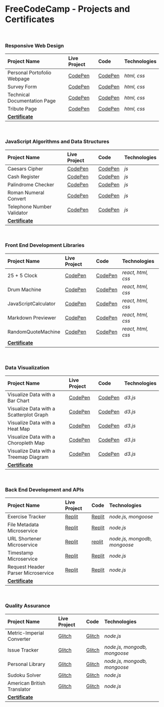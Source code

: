 # FreeCodeCamp - Projects and Certificates

<br>

 ### Responsive Web Design
| Project Name                  | Live Project                                        | Code                                                | Technologies |
| :---                          | :--                                                 | :---                                                | :---         |
| Personal Portofolio Webpage  |[CodePen](https://codepen.io/Danut-Nanu/full/rNZOxGx) | [CodePen](https://codepen.io/Danut-Nanu/pen/rNZOxGx) | *html, css*  |
| Survey Form                  |[CodePen](https://codepen.io/Danut-Nanu/full/yLxyEMP) | [CodePen](https://codepen.io/Danut-Nanu/pen/yLxyEMP) | *html, css*  |
| Technical Documentation Page |[CodePen](https://codepen.io/Danut-Nanu/full/xxabzdm) | [CodePen](https://codepen.io/Danut-Nanu/pen/xxabzdm) | *html, css*  |
| Tribute Page                 |[CodePen](https://codepen.io/Danut-Nanu/full/PoBVxbp) | [CodePen](https://codepen.io/Danut-Nanu/pen/PoBVxbp) | *html, css*  |
| **[Certificate](https://www.freecodecamp.org/certification/danutnanu/responsive-web-design)** ||||

<br>

 ### JavaScript Algorithms and Data Structures
| Project Name                  | Live Project                                        | Code                                                | Technologies |
| :---                          | :--                                                 | :---                                                | :---         |
| Caesars Cipher                |[CodePen](https://codepen.io/Danut-Nanu/full/zYMKELQ) | [CodePen](https://codepen.io/Danut-Nanu/pen/zYMKELQ) | *js*  |
| Cash Register                 |[CodePen](https://codepen.io/Danut-Nanu/full/YzRGrRW) | [CodePen](https://codepen.io/Danut-Nanu/pen/YzRGrRW) | *js*  | 
| Palindrome Checker            |[CodePen](https://codepen.io/Danut-Nanu/full/ZEmpXmw) | [CodePen](https://codepen.io/Danut-Nanu/pen/ZEmpXmw) | *js*  |
| Roman Numeral Convert         |[CodePen](https://codepen.io/Danut-Nanu/full/GRwjMPm) | [CodePen](https://codepen.io/Danut-Nanu/pen/GRwjMPm) | *js*  |
| Telephone Number Validator    |[CodePen](https://codepen.io/Danut-Nanu/full/MWzjEZZ) | [CodePen](https://codepen.io/Danut-Nanu/pen/MWzjEZZ) | *js*  |
| **[Certificate](https://www.freecodecamp.org/certification/danutnanu/javascript-algorithms-and-data-structures)** ||||

<br>

 ### Front End Development Libraries
| Project Name                 | Live Project                                        | Code                                                | Technologies |
| :---                         | :--                                                 | :---                                                | :---         |
| 25 + 5 Clock                 |[CodePen](https://codepen.io/Danut-Nanu/full/MWzwYLY) | [CodePen](https://codepen.io/Danut-Nanu/pen/MWzwYLY) | *react, html, css*  |
| Drum Machine                 |[CodePen](https://codepen.io/Danut-Nanu/full/KKGLmJL) | [CodePen](https://codepen.io/Danut-Nanu/pen/KKGLmJL) | *react, html, css*  |
| JavaScriptCalculator         |[CodePen](https://codepen.io/Danut-Nanu/full/ExOxYGG) | [CodePen](https://codepen.io/Danut-Nanu/pen/ExOxYGG) | *react, html, css*  |
| Markdown Previewer           |[CodePen](https://codepen.io/Danut-Nanu/full/RwempgN) | [CodePen](https://codepen.io/Danut-Nanu/pen/RwempgN) | *react, html, css*  |
| RandomQuoteMachine           |[CodePen](https://codepen.io/Danut-Nanu/full/PoyXqwg) | [CodePen](https://codepen.io/Danut-Nanu/pen/PoyXqwg) | *react, html, css*  |
| **[Certificate](https://www.freecodecamp.org/certification/danutnanu/front-end-development-libraries)** ||||

<br>

 ### Data Visualization
| Project Name                  | Live Project                                        | Code                                                | Technologies |
| :---                          | :--                                                 | :---                                                | :---         |
| Visualize Data with a Bar Chart         |[CodePen](https://codepen.io/Danut-Nanu/full/YzRGxKv) | [CodePen](https://codepen.io/Danut-Nanu/pen/YzRGxKv) | *d3.js*  |
| Visualize Data with a Scatterplot Graph |[CodePen](https://codepen.io/Danut-Nanu/full/mdQOrPG) | [CodePen](https://codepen.io/Danut-Nanu/pen/mdQOrPG) | *d3.js*  |
| Visualize Data with a Heat Map          |[CodePen](https://codepen.io/Danut-Nanu/full/gOQWYzN) | [CodePen](https://codepen.io/Danut-Nanu/pen/gOQWYzN) | *d3.js*  |
| Visualize Data with a Choropleth Map    |[CodePen](https://codepen.io/Danut-Nanu/full/BaGRaEw) | [CodePen](https://codepen.io/Danut-Nanu/pen/BaGRaEw) | *d3.js*  |
| Visualize Data with a Treemap Diagram    |[CodePen](https://codepen.io/Danut-Nanu/full/rNQmaNg) | [CodePen](https://codepen.io/Danut-Nanu/pen/rNQmaNg) | *d3.js*  |
| **[Certificate](https://www.freecodecamp.org/certification/danutnanu/data-visualization)** ||||


<br>

 ### Back End Development and APIs
| Project Name                 | Live Project                                        | Code                                                | Technologies |
| :---                         | :--                                                 | :---                                                | :---         |
| Exercise Tracker                 |[Replit](https://8fd5a7cb-d8cb-4d0e-9020-d2a8805d5cb6-00-1rp1mkr2h8zy1.spock.replit.dev/) | [Replit](https://replit.com/@danutnanu/boilerplate-project-exercisetracker) | *node.js, mongoose*  |
| File Metadata Microservice       |[Replit](https://35760490-917f-4a83-b4ae-99757a7be186-00-vy2i5tocfl1x.worf.replit.dev/) | [Replit](https://replit.com/@danutnanu/boilerplate-project-filemetadata) | *node.js*  |
| URL Shortener Microservice       |[Replit](https://521dc855-d83b-4f30-b865-dfea53808128-00-mksrpl50vs88.riker.replit.dev/) | [replit](https://replit.com/@danutnanu/boilerplate-project-urlshortener) | *node.js, mongodb, mongoose*  |
| Timestamp Microservice           |[Replit](https://a2734c01-c21b-4400-a456-0ffb2babf178-00-d6kdur78zgw.spock.replit.dev/) | [Replit](https://replit.com/@danutnanu/boilerplate-project-timestamp) | *node.js*  |
| Request Header Parser Microservice|[Replit](https://dc2f848d-6b9e-4592-bb67-fcb8d370ad1a-00-bcs6vg0vzfg5.riker.replit.dev/) | [Replit](https://replit.com/@danutnanu/boilerplate-project-headerparser) | *node.js*  |
| **[Certificate](https://www.freecodecamp.org/certification/danutnanu/back-end-development-and-apis)** ||||

<br>

 ### Quality Assurance
| Project Name                 | Live Project                                        | Code                                                | Technologies |
| :---                         | :--                                                 | :---                                                | :---         |
| Metric-Imperial Converter         |[Glitch](https://ancient-snowy-occupation.glitch.me/) | [Glitch](https://glitch.com/edit/#!/ancient-snowy-occupation?path=README.md%3A1%3A0) | *node.js*  |
| Issue Tracker                     |[Glitch](https://loud-far-gruyere.glitch.me/) | [Glitch](https://glitch.com/edit/#!/loud-far-gruyere?path=README.md%3A1%3A0) | *node.js, mongodb, mongoose*  |
| Personal Library                  |[Glitch](https://hot-wood-pony.glitch.me/) | [Glitch](https://glitch.com/edit/#!/hot-wood-pony?path=README.md%3A1%3A0) | *node.js, mongodb, mongoose*  |
| Sudoku Solver                     |[Glitch](https://coal-ahead-billboard.glitch.me/) | [Glitch](https://glitch.com/edit/#!/coal-ahead-billboard?path=README.md%3A1%3A0) | *node.js*  |
| American British Translator       |[Glitch](https://incongruous-silly-sage.glitch.me/) | [Glitch](https://glitch.com/edit/#!/incongruous-silly-sage?path=README.md%3A1%3A0) | *node.js*  |
| **[Certificate](https://www.freecodecamp.org/certification/danutnanu/back-end-development-and-apis)** ||||

<br>

